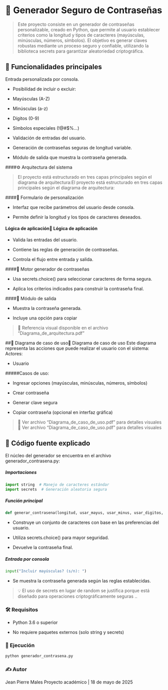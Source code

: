 #  🔐 Generador Seguro de Contraseñas
> Este proyecto consiste en un generador de contraseñas personalizable, creado en Python, que permite al usuario establecer criterios como la longitud y tipos de caracteres (mayúsculas, minúsculas, números, símbolos). El objetivo es generar claves robustas mediante un proceso seguro y confiable, utilizando la biblioteca secrets para garantizar aleatoriedad criptográfica.

## 📌 Funcionalidades principales
Entrada personalizada por consola.

- Posibilidad de incluir o excluir:

 - Mayúsculas (A-Z)

 - Minúsculas (a-z)

 - Dígitos (0-9)

 - Símbolos especiales (!@#$%...)

- Validación de entradas del usuario.

- Generación de contraseñas seguras de longitud variable.

- Módulo de salida que muestra la contraseña generada.


####⚙️ Arquitectura del sistema
> El proyecto está estructurado en tres capas principales según el diagrama de arquitectura:El proyecto está estructurado en tres capas principales según el diagrama de arquitectura:

####📄 Formulario de personalización

- Interfaz que recibe parámetros del usuario desde consola.

- Permite definir la longitud y los tipos de caracteres deseados.

#### Lógica de aplicación🧠 Lógica de aplicación

- Valida las entradas del usuario.

- Contiene las reglas de generación de contraseñas.

- Controla el flujo entre entrada y salida.

####🧰 Motor generador de contraseñas

- Usa secrets.choice() para seleccionar caracteres de forma segura.

- Aplica los criterios indicados para construir la contraseña final.

####🧾 Módulo de salida

- Muestra la contraseña generada.

- Incluye una opción para copiar

>📌 Referencia visual disponible en el archivo “Diagrama_de_arquitectura.pdf”

##🧩 Diagrama de caso de uso🧩 Diagrama de caso de uso
Este diagrama representa las acciones que puede realizar el usuario con el sistema:
Actores:

- Usuario

#####Casos de uso:

- Ingresar opciones (mayúsculas, minúsculas, números, símbolos)

- Crear contraseña

- Generar clave segura

- Copiar contraseña (opcional en interfaz gráfica)

>📝 Ver archivo “Diagrama_de_caso_de_uso.pdf” para detalles visuales📝 Ver archivo “Diagrama_de_caso_de_uso.pdf” para detalles visuales

## 🧪 Código fuente explicado
El núcleo del generador se encuentra en el archivo generador_contrasena.py:
##### Importaciones
```python
import string  # Manejo de caracteres estándar
import secrets  # Generación aleatoria segura
```
##### Función principal
```python
def generar_contrasena(longitud, usar_mayus, usar_minus, usar_digitos, usar_simbolos)
```
- Construye un conjunto de caracteres con base en las preferencias del usuario.

- Utiliza secrets.choice() para mayor seguridad.

- Devuelve la contraseña final.
##### Entrada por consola
```python
input("Incluir mayúsculas? (s/n): ")
```
- Se muestra la contraseña generada según las reglas establecidas.

> 💡 El uso de secrets en lugar de random se justifica porque está diseñado para operaciones criptográficamente seguras
..

### 🛠 Requisitos
- Python 3.6 o superior

- No requiere paquetes externos (solo string y secrets)

### 🚀 Ejecución
```bash
python generador_contrasena.py
```
### ✍ Autor
Jean Pierre Males
Proyecto académico | 18 de mayo de 2025
